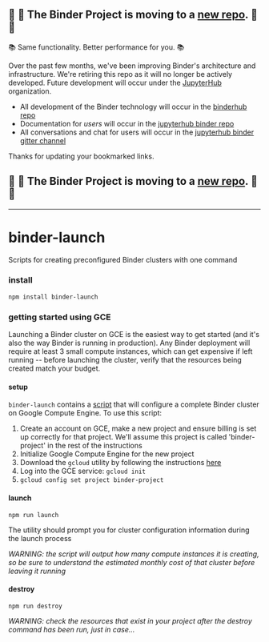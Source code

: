 ## :dash: :dash: **The Binder Project is moving to a [new repo](https://github.com/jupyterhub/binderhub).** :dash: :dash:

:books: Same functionality. Better performance for you. :books:

Over the past few months, we've been improving Binder's architecture and infrastructure. We're retiring this repo as it will no longer be actively developed. Future development will occur under the [JupyterHub](https://github.com/jupyterhub/) organization.

* All development of the Binder technology will occur in the [binderhub repo](https://github.com/jupyterhub/binderhub)
* Documentation for *users* will occur in the [jupyterhub binder repo](https://github.com/jupyterhub/binder) 
* All conversations and chat for users will occur in the [jupyterhub binder gitter channel](https://gitter.im/jupyterhub/binder)

Thanks for updating your bookmarked links.

## :dash: :dash: **The Binder Project is moving to a [new repo](https://github.com/jupyterhub/binderhub).** :dash: :dash:

---

# binder-launch
Scripts for creating preconfigured Binder clusters with one command

### install
`npm install binder-launch`

### getting started using GCE

Launching a Binder cluster on GCE is the easiest way to get started (and it's also the way Binder
is running in production). Any Binder deployment will require at least 3 small compute instances,
which can get expensive if left running -- before launching the cluster, verify that the resources
being created match your budget.

#### setup

`binder-launch` contains a [script](gce/launch.js) that will configure a complete Binder cluster on 
Google Compute Engine. To use this script:
 1. Create an account on GCE, make a new project and ensure billing is set up correctly
    for that project. We'll assume this project is called 'binder-project' in the rest of the
    instructions
 2. Initialize Google Compute Engine for the new project
 3. Download the `gcloud` utility by following the instructions
    [here](https://cloud.google.com/sdk/)
 4. Log into the GCE service: `gcloud init`
 5. `gcloud config set project binder-project`

#### launch

`npm run launch`

The utility should prompt you for cluster configuration information during the launch process

*WARNING: the script will output how many compute instances it is creating, so be sure to
understand the estimated monthly cost of that cluster before leaving it running*

#### destroy

`npm run destroy`

*WARNING: check the resources that exist in your project after the destroy command has been run,
 just in case...*
